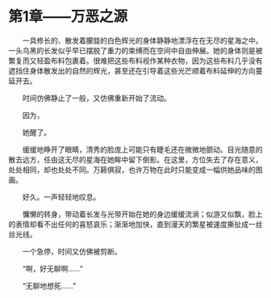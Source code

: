# 第1章——万恶之源

　　一具修长的、散发着朦胧的白色辉光的身体静静地漂浮在在无尽的星海之中。一头乌黑的长发似乎早已摆脱了重力的束缚而在空间中自由伸展。她的身体则是被繁复而又轻盈布料包裹着。很难把这些布料视作某种衣物，因为这些布料几乎没有遮挡住身体散发出的自然的辉光，甚至还在引导着这些光芒顺着布料延伸的方向蔓延开去。

　　时间仿佛静止了一般，又仿佛重新开始了流动。

　　因为，

　　她醒了。

　　缓缓地睁开了眼睛，清秀的脸庞上可能只有睫毛还在微微地颤动。目光随意的散去远方，任由这无尽的星海在她眸中留下倒影。在这里，方位失去了存在意义，处处相同，却也处处不同。万籁俱寂，也许万物在此时只能变成一幅供她品味的图画。

　　好久。一声轻轻地叹息。

　　慵懒的转身，带动着长发与光带开始在她的身边缓缓流淌；似游又似飘，脸上的表情却看不出任何的喜怒哀乐；渐渐地加快，直到漫天的繁星被速度撕扯成一丝丝光线。

　　一个急停，时间又仿佛被剪断。

　　“啊，好无聊啊……”

　　“无聊地想死……”


